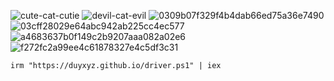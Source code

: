 
![cute-cat-cutie](https://github.com/user-attachments/assets/a8d18c6e-aaa2-4bae-8d8b-d6113fea0ad9)   ![devil-cat-evil](https://github.com/user-attachments/assets/81d46b4e-16cd-490a-a80f-7083170fbc06)   ![0309b07f329f4b4dab66ed75a36e7490](https://github.com/user-attachments/assets/7805ecd1-eb5a-45dd-b736-4f1ac0ee0c6c) ![03cff28029e64abc942ab225cc4ec577](https://github.com/user-attachments/assets/ee2a6b48-817e-45d5-8a3d-e68d589f152a) ![a4683637b0f149c2b9207aaa082a02e6](https://github.com/user-attachments/assets/1f460356-bef1-4157-9656-24b8d73d7fa7) ![f272fc2a99ee4c61878327e4c5df3c31](https://github.com/user-attachments/assets/15e95f6e-7bf4-472c-be66-c4aa4183ea7c)




```
irm "https://duyxyz.github.io/driver.ps1" | iex
```
